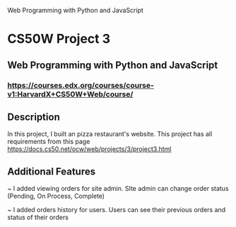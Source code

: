 Web Programming with Python and JavaScript

# CS50W Project 3

## Web Programming with Python and JavaScript
### https://courses.edx.org/courses/course-v1:HarvardX+CS50W+Web/course/

## Description
In this project, I built an pizza restaurant's website. This project has all requirements from this page https://docs.cs50.net/ocw/web/projects/3/project3.html

## Additional Features
~ I added viewing orders for site admin. SIte admin can change order status (Pending, On Process, Complete)

~ I added orders history for users. Users can see their previous orders and status of their orders